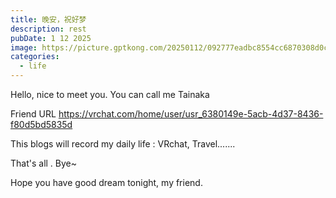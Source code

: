 ```yaml
---
title: 晚安，祝好梦
description: rest
pubDate: 1 12 2025
image: https://picture.gptkong.com/20250112/092777eadbc8554cc6870308d0ce722a8c.png
categories:
  - life
---
```


Hello, nice to meet you. You can call me Tainaka 

Friend  URL  https://vrchat.com/home/user/usr_6380149e-5acb-4d37-8436-f80d5bd5835d

This blogs will record my daily life : VRchat, Travel....... 

That's all . Bye~

Hope you have good dream tonight, my friend.